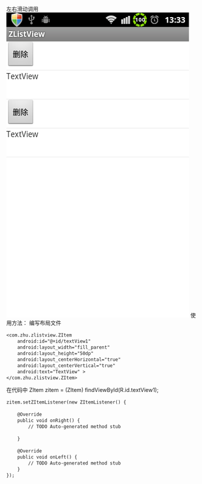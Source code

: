 左右滑动调用
![image](https://github.com/chifan/ZItem/raw/master/info.png)
使用方法：
编写布局文件

    <com.zhu.zlistview.ZItem
        android:id="@+id/textView1"
        android:layout_width="fill_parent"
        android:layout_height="50dp"
        android:layout_centerHorizontal="true"
        android:layout_centerVertical="true"
        android:text="TextView" >
    </com.zhu.zlistview.ZItem>
    
在代码中
	ZItem zitem = (ZItem) findViewById(R.id.textView1);
  	
	zitem.setZItemListener(new ZItemListener() {
			
		@Override
		public void onRight() {
			// TODO Auto-generated method stub

		}
			
		@Override
		public void onLeft() {
			// TODO Auto-generated method stub
		}
	});
